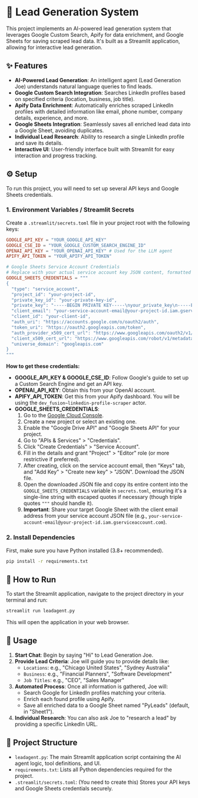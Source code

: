  # 🎯 Lead Generation System

This project implements an AI-powered lead generation system that leverages Google Custom Search, Apify for data enrichment, and Google Sheets for saving scraped lead data. It's built as a Streamlit application, allowing for interactive lead generation.

## ✨ Features

- **AI-Powered Lead Generation**: An intelligent agent (Lead Generation Joe) understands natural language queries to find leads.
- **Google Custom Search Integration**: Searches LinkedIn profiles based on specified criteria (location, business, job title).
- **Apify Data Enrichment**: Automatically enriches scraped LinkedIn profiles with detailed information like email, phone number, company details, experience, and more.
- **Google Sheets Integration**: Seamlessly saves all enriched lead data into a Google Sheet, avoiding duplicates.
- **Individual Lead Research**: Ability to research a single LinkedIn profile and save its details.
- **Interactive UI**: User-friendly interface built with Streamlit for easy interaction and progress tracking.

## ⚙️ Setup

To run this project, you will need to set up several API keys and Google Sheets credentials.

### 1. Environment Variables / Streamlit Secrets

Create a `.streamlit/secrets.toml` file in your project root with the following keys:

```toml
GOOGLE_API_KEY = "YOUR_GOOGLE_API_KEY"
GOOGLE_CSE_ID = "YOUR_GOOGLE_CUSTOM_SEARCH_ENGINE_ID"
OPENAI_API_KEY = "YOUR_OPENAI_API_KEY" # Used for the LLM agent
APIFY_API_TOKEN = "YOUR_APIFY_API_TOKEN"

# Google Sheets Service Account Credentials
# Replace with your actual service account key JSON content, formatted as a single string
GOOGLE_SHEETS_CREDENTIALS = """
{
  "type": "service_account",
  "project_id": "your-project-id",
  "private_key_id": "your-private-key-id",
  "private_key": "-----BEGIN PRIVATE KEY-----\nyour_private_key\n-----END PRIVATE KEY-----\n",
  "client_email": "your-service-account-email@your-project-id.iam.gserviceaccount.com",
  "client_id": "your-client-id",
  "auth_uri": "https://accounts.google.com/o/oauth2/auth",
  "token_uri": "https://oauth2.googleapis.com/token",
  "auth_provider_x509_cert_url": "https://www.googleapis.com/oauth2/v1/certs",
  "client_x509_cert_url": "https://www.googleapis.com/robot/v1/metadata/x509/your-service-account-email.iam.gserviceaccount.com",
  "universe_domain": "googleapis.com"
}
"""
```

**How to get these credentials:**

-   **GOOGLE_API_KEY & GOOGLE_CSE_ID**: Follow Google's guide to set up a Custom Search Engine and get an API key.
-   **OPENAI_API_KEY**: Obtain this from your OpenAI account.
-   **APIFY_API_TOKEN**: Get this from your Apify dashboard. You will be using the `dev_fusion~linkedin-profile-scraper` actor.
-   **GOOGLE_SHEETS_CREDENTIALS**: 
    1. Go to the [Google Cloud Console](https://console.cloud.google.com/).
    2. Create a new project or select an existing one.
    3. Enable the "Google Drive API" and "Google Sheets API" for your project.
    4. Go to "APIs & Services" > "Credentials".
    5. Click "Create Credentials" > "Service Account".
    6. Fill in the details and grant "Project" > "Editor" role (or more restrictive if preferred).
    7. After creating, click on the service account email, then "Keys" tab, and "Add Key" > "Create new key" > "JSON". Download the JSON file.
    8. Open the downloaded JSON file and copy its entire content into the `GOOGLE_SHEETS_CREDENTIALS` variable in `secrets.toml`, ensuring it's a single-line string with escaped quotes if necessary (though triple quotes `"""` should handle it).
    9. **Important**: Share your target Google Sheet with the client email address from your service account JSON file (e.g., `your-service-account-email@your-project-id.iam.gserviceaccount.com`).

### 2. Install Dependencies

First, make sure you have Python installed (3.8+ recommended).

```bash
pip install -r requirements.txt
```

## 🚀 How to Run

To start the Streamlit application, navigate to the project directory in your terminal and run:

```bash
streamlit run leadagent.py
```

This will open the application in your web browser.

## 📝 Usage

1.  **Start Chat**: Begin by saying "Hi" to Lead Generation Joe.
2.  **Provide Lead Criteria**: Joe will guide you to provide details like:
    -   `Locations`: e.g., "Chicago United States", "Sydney Australia"
    -   `Business`: e.g., "Financial Planners", "Software Development"
    -   `Job Titles`: e.g., "CEO", "Sales Manager"
3.  **Automated Process**: Once all information is gathered, Joe will:
    -   Search Google for LinkedIn profiles matching your criteria.
    -   Enrich each found profile using Apify.
    -   Save all enriched data to a Google Sheet named "PyLeads" (default, in "Sheet1").
4.  **Individual Research**: You can also ask Joe to "research a lead" by providing a specific LinkedIn URL.

## 📂 Project Structure

-   `leadagent.py`: The main Streamlit application script containing the AI agent logic, tool definitions, and UI.
-   `requirements.txt`: Lists all Python dependencies required for the project.
-   `.streamlit/secrets.toml`: (You need to create this) Stores your API keys and Google Sheets credentials securely.


